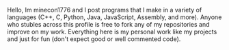 Hello, Im minecon1776 and I post programs that I make in a variety of languages (C++, C, Python, Java, JavaScript, Assembly, and more). Anyone who stubles across this profile is free to fork any of my repositories and improve on my work. Everything here is my personal work like my projects and just for fun (don't expect good or well commented code). 
